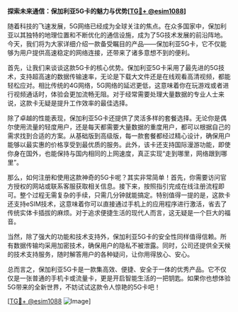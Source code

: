 **探索未来通信：保加利亚5G卡的魅力与优势[[TG💪+ @esim1088](https://t.me/s/esim1088)]**

随着科技的飞速发展，5G网络已经成为全球关注的焦点。在众多国家中，保加利亚以其独特的地理位置和不断优化的通信设施，成为了5G技术发展的前沿阵地。今天，我们将为大家详细介绍一款备受瞩目的产品——保加利亚5G卡，它不仅能够为用户提供高速稳定的网络连接，还带来了诸多意想不到的便利。

首先，让我们来谈谈这款5G卡的核心优势。保加利亚5G卡采用了最先进的5G技术，支持超高速的数据传输速率，无论是下载大文件还是在线观看高清视频，都能轻松应对。相比传统的4G网络，5G网络的延迟更低，这意味着你在玩游戏或者进行视频通话时，体验会更加流畅无阻。对于经常需要处理大量数据的专业人士来说，这款卡无疑是提升工作效率的最佳选择。

除了卓越的性能表现，保加利亚5G卡还提供了灵活多样的套餐选择。无论你是偶尔使用流量的轻度用户，还是每天都需要大量数据的重度用户，都可以根据自己的需求找到合适的方案。从基础版到高级版，每一款套餐都经过精心设计，确保用户能够以最实惠的价格享受到最优质的服务。此外，该卡还支持国际漫游功能，即使你身在国外，也能保持与国内相同的上网速度，真正实现“走到哪里，网络跟到哪里”。

那么，如何注册和使用这款神奇的5G卡呢？其实非常简单！首先，你需要访问官方授权的网站或联系客服获取相关信息。接下来，按照指引完成在线注册流程即可。整个过程无需复杂的手续，只需几分钟就能搞定。特别值得一提的是，这款卡还支持eSIM技术，这意味着你可以直接通过手机上的应用程序进行激活，省去了传统实体卡插拔的麻烦。对于追求便捷生活的现代人而言，这无疑是一个巨大的福音。

当然，除了强大的功能和技术支持外，保加利亚5G卡的安全性同样值得信赖。所有数据传输均采用加密技术，确保用户的隐私不被泄露。同时，公司还提供全天候的技术支持服务，随时解答用户的各种疑问，让你用得放心、安心。

总而言之，保加利亚5G卡是一款集高效、便捷、安全于一体的优秀产品。它不仅仅是一张普通的手机卡或流量卡，更是开启智能生活的一把钥匙。如果你也想体验5G带来的全新世界，不妨试试这款令人惊艳的5G卡吧！

[[TG💪+ @esim1088](https://t.me/s/esim1088) ![Image](https://i.postimg.cc/4NQfJmqS/Snipaste-2025-05-13-00-14-12.png)]
